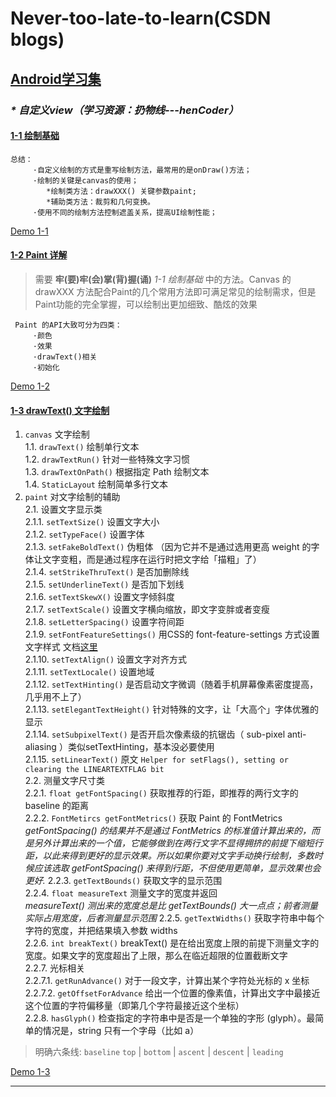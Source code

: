 # Never-too-late-to-learn(CSDN blogs)
## [Android学习集](https://blog.csdn.net/xiaole0313/article/details/51714223 "如何自学Android, 教大家玩爆Android")

### _* 自定义view（学习资源：扔物线---henCoder）_
#### [1-1 绘制基础](https://hencoder.com/ui-1-1/)

    总结：
         ·自定义绘制的方式是重写绘制方法，最常用的是onDraw()方法；
         ·绘制的关键是canvas的使用；
            *绘制类方法：drawXXX() 关键参数paint;
            *辅助类方法：裁剪和几何变换。
         ·使用不同的绘制方法控制遮盖关系，提高UI绘制性能；    
[Demo 1-1](https://github.com/yztcit/PracticeDraw1 "绘制基础")

#### [1-2 Paint 详解](http://hencoder.com/ui-1-2/)

>  需要 **牢(要)牢(会)掌(背)握(诵)** _1-1 绘制基础_ 中的方法。Canvas 的 drawXXX 方法配合Paint的几个常用方法即可满足常见的绘制需求，但是Paint功能的完全掌握，可以绘制出更加细致、酷炫的效果

     Paint 的API大致可分为四类：
         ·颜色
         ·效果
         ·drawText()相关
         ·初始化
[Demo 1-2](https://github.com/yztcit/PracticeDraw2 "Paint 详解")

#### [1-3 drawText() 文字绘制](https://hencoder.com/ui-1-3/)  

1. `canvas` 文字绘制  
    1.1. `drawText()` 绘制单行文本  
    1.2. `drawTextRun()` 针对一些特殊文字习惯  
    1.3. `drawTextOnPath()` 根据指定 Path 绘制文本  
    1.4. `StaticLayout` 绘制简单多行文本  
2. `paint` 对文字绘制的辅助  
    2.1. 设置文字显示类  
        2.1.1. `setTextSize()` 设置文字大小  
        2.1.2. `setTypeFace()` 设置字体  
        2.1.3. `setFakeBoldText()` 伪粗体 （因为它并不是通过选用更高 weight 的字体让文字变粗，而是通过程序在运行时把文字给「描粗」了）  
        2.1.4. `setStrikeThruText()` 是否加删除线  
        2.1.5. `setUnderlineText()` 是否加下划线  
        2.1.6. `setTextSkewX()` 设置文字倾斜度  
        2.1.7. `setTextScale()` 设置文字横向缩放，即文字变胖或者变瘦  
        2.1.8. `setLetterSpacing()` 设置字符间距  
        2.1.9. `setFontFeatureSettings()` 用CSS的 font-feature-settings 方式设置文字样式 文档[这里][font-feature-settings]  
        2.1.10. `setTextAlign()` 设置文字对齐方式  
        2.1.11. `setTextLocale()` 设置地域  
        2.1.12. `setTextHinting()` 是否启动文字微调（随着手机屏幕像素密度提高，几乎用不上了）  
        2.1.13. `setElegantTextHeight()` 针对特殊的文字，让「大高个」字体优雅的显示  
        2.1.14. `setSubpixelText()` 是否开启次像素级的抗锯齿（ sub-pixel anti-aliasing ）类似setTextHinting，基本没必要使用  
        2.1.15. `setLinearText()` 原文 `Helper for setFlags(), setting or clearing the LINEARTEXTFLAG bit`  
    2.2. 测量文字尺寸类  
        2.2.1. `float getFontSpacing()` 获取推荐的行距，即推荐的两行文字的 baseline 的距离  
        2.2.2. `FontMetircs getFontMetrics()` 获取 Paint 的 FontMetrics  
            _getFontSpacing() 的结果并不是通过 FontMetrics 的标准值计算出来的，而是另外计算出来的一个值，它能够做到在两行文字不显得拥挤的前提下缩短行距，以此来得到更好的显示效果。所以如果你要对文字手动换行绘制，多数时候应该选取 getFontSpacing() 来得到行距，不但使用更简单，显示效果也会更好._
        2.2.3. `getTextBounds()` 获取文字的显示范围  
        2.2.4. `float measureText` 测量文字的宽度并返回  
             _measureText() 测出来的宽度总是比 getTextBounds() 大一点点；前者测量实际占用宽度，后者测量显示范围_
        2.2.5. `getTextWidths()` 获取字符串中每个字符的宽度，并把结果填入参数 widths  
        2.2.6. `int breakText()` breakText() 是在给出宽度上限的前提下测量文字的宽度。如果文字的宽度超出了上限，那么在临近超限的位置截断文字  
        2.2.7. 光标相关  
            2.2.7.1. `getRunAdvance()` 对于一段文字，计算出某个字符处光标的 x 坐标  
            2.2.7.2. `getOffsetForAdvance` 给出一个位置的像素值，计算出文字中最接近这个位置的字符偏移量（即第几个字符最接近这个坐标）  
        2.2.8. `hasGlyph()` 检查指定的字符串中是否是一个单独的字形 (glyph）。最简单的情况是，string 只有一个字母（比如  a）  
> 明确六条线: `baseline`   `top` | `bottom` | `ascent` | `descent` | `leading`  
   
[Demo 1-3](https://github.com/yztcit/PracticeDraw3 "文字绘制")

-------------
[font-feature-settings]:https://www.w3.org/TR/css-fonts-3/#font-feature-settings-prop "CSS 文字样式"
